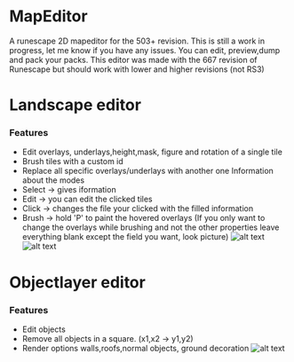 # MapEditor
A runescape 2D mapeditor for the 503+ revision. This is still a work in progress, let me know if you have any issues. You can edit, preview,dump and pack your packs. This editor was made with the 667 revision of Runescape but should work with lower and higher revisions (not RS3)
# Landscape editor
### Features
- Edit overlays, underlays,height,mask, figure and rotation of a single tile
- Brush tiles with a custom id
- Replace all specific overlays/underlays with another one
Information about the modes
- Select -> gives iformation
- Edit -> you can edit the clicked tiles
- Click -> changes the file your clicked with the filled information
- Brush -> hold 'P' to paint the hovered overlays (If you only want to change the overlays while brushing and not the other properties leave everything blank except the field you want, look picture)
![alt text](https://cdn.discordapp.com/attachments/423780466110234624/531118968040194064/unknown.png)
![alt text](https://cdn.discordapp.com/attachments/423780466110234624/531116735621890067/unknown.png)
# Objectlayer editor
### Features
- Edit objects
- Remove all objects in a square. (x1,x2 -> y1,y2)
- Render options walls,roofs,normal objects, ground decoration
![alt text](https://cdn.discordapp.com/attachments/423780466110234624/531116871953547264/unknown.png)
